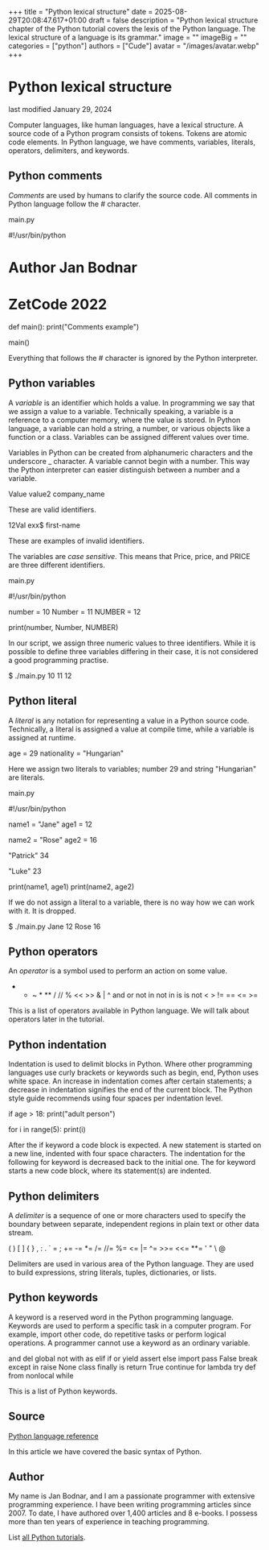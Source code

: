 +++
title = "Python lexical structure"
date = 2025-08-29T20:08:47.617+01:00
draft = false
description = "Python lexical structure chapter of the Python tutorial covers the lexis of the Python language. The lexical structure of a language is its grammar."
image = ""
imageBig = ""
categories = ["python"]
authors = ["Cude"]
avatar = "/images/avatar.webp"
+++

# Python lexical structure

last modified January 29, 2024

Computer languages, like human languages, have a lexical structure. A source
code of a Python program consists of tokens. Tokens are atomic code elements. In
Python language, we have comments, variables, literals, operators, delimiters,
and keywords.

## Python comments

*Comments* are used by humans to clarify the source code. All comments in
Python language follow the *#* character.

main.py
  

#!/usr/bin/python

# Author Jan Bodnar
# ZetCode 2022

def main():
    print("Comments example")

main()

Everything that follows the # character is ignored by the Python interpreter.

## Python variables

A *variable* is an identifier which holds a value. In programming we say
that we assign a value to a variable. Technically speaking, a variable is a
reference to a computer memory, where the value is stored. In Python language, a
variable can hold a string, a number, or various objects like a function or a
class. Variables can be assigned different values over time.

Variables in Python can be created from alphanumeric characters and the
underscore _ character. A variable cannot begin with a number. This
way the Python interpreter can easier distinguish between a number and a
variable.

Value
value2
company_name

These are valid identifiers.

12Val
exx$
first-name

These are examples of invalid identifiers.

The variables are *case sensitive*. This means that Price,
price, and PRICE are three different identifiers.

main.py
  

#!/usr/bin/python

number = 10
Number = 11
NUMBER = 12

print(number, Number, NUMBER)

In our script, we assign three numeric values to three identifiers. While it is
possible to define three variables differing in their case, it is not considered
a good programming practise.

$ ./main.py
10 11 12

## Python literal

A *literal* is any notation for representing a value in a Python source
code. Technically, a literal is assigned a value at compile time, while a
variable is assigned at runtime.

age = 29
nationality = "Hungarian"

Here we assign two literals to variables; number 29 and string
"Hungarian" are literals.

main.py
  

#!/usr/bin/python

name1 = "Jane"
age1 = 12

name2 = "Rose"
age2 = 16

"Patrick"
34

"Luke"
23

print(name1, age1)
print(name2, age2)

If we do not assign a literal to a variable, there is no way how we can work
with it. It is dropped.

$ ./main.py
Jane 12
Rose 16

## Python operators

An *operator* is a symbol used to perform an action on some value.

+    -    ~    *    **    /    //
%    &lt;&lt;    &gt;&gt;    &amp;    |    ^
and    or    not    in    not in
is    is not    &lt;   &gt;    !=
==    &lt;=    &gt;=

This is a list of operators available in Python language. We will talk
about operators later in the tutorial.

## Python indentation

Indentation is used to delimit blocks in Python. Where other programming
languages use curly brackets or keywords such as begin, end, Python uses white
space. An increase in indentation comes after certain statements; a decrease in
indentation signifies the end of the current block. The Python style guide
recommends using four spaces per indentation level.

if age &gt; 18:
    print("adult person")

for i in range(5):
    print(i)

After the if keyword a code block is expected. A new statement is
started on a new line, indented with four space characters. The indentation for
the following for keyword is decreased back to the initial one. The
for keyword starts a new code block, where its statement(s) are
indented.

## Python delimiters

A *delimiter* is a sequence of one or more characters used to specify the
boundary between separate, independent regions in plain text or other data
stream.

(       )       [       ]       {       }
,       :       .       `       =       ;
+=      -=      *=      /=      //=     %=
&lt;=      |=      ^=      &gt;&gt;=     &lt;&lt;=     **=
'       "       \       @

Delimiters are used in various area of the Python language. They are used to
build expressions, string literals, tuples, dictionaries, or lists.

## Python keywords

A keyword is a reserved word in the Python programming language. Keywords are
used to perform a specific task in a computer program. For example, import other
code, do repetitive tasks or perform logical operations. A programmer cannot use
a keyword as an ordinary variable.

and       del       global      not      with
as        elif      if          or       yield
assert    else      import      pass     False
break     except    in          raise    None
class     finally   is          return   True
continue  for       lambda      try
def       from      nonlocal    while

This is a list of Python keywords.

## Source

[Python language reference](https://docs.python.org/3/contents.html)

In this article we have covered the basic syntax of Python.

## Author

My name is Jan Bodnar, and I am a passionate programmer with extensive
programming experience. I have been writing programming articles since 2007.
To date, I have authored over 1,400 articles and 8 e-books. I possess more
than ten years of experience in teaching programming.

List [all Python tutorials](/python/).